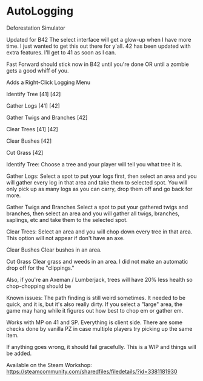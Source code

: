 # AutoLogging

Deforestation Simulator

Updated for B42
The select interface will get a glow-up when I have more time. I just wanted to get this out there for y'all. 42 has been updated with extra features. I'll get to 41 as soon as I can.

Fast Forward should stick now in B42 until you're done OR until a zombie gets a good whiff of you.

Adds a Right-Click Logging Menu

Identify Tree [41] [42]

Gather Logs [41] [42]

Gather Twigs and Branches [42]

Clear Trees [41] [42]

Clear Bushes [42]

Cut Grass [42]


Identify Tree: Choose a tree and your player will tell you what tree it is.

Gather Logs: Select a spot to put your logs first, then select an area and you will gather every log in that area and take them to selected spot. You will only pick up as many logs as you can carry, drop them off and go back for more.

Gather Twigs and Branches Select a spot to put your gathered twigs and branches, then select an area and you will gather all twigs, branches, saplings, etc and take them to the selected spot.

Clear Trees: Select an area and you will chop down every tree in that area. This option will not appear if don't have an axe.

Clear Bushes Clear bushes in an area.

Cut Grass Clear grass and weeds in an area. I did not make an automatic drop off for the "clippings."

Also, if you're an Axeman / Lumberjack, trees will have 20% less health so chop-chopping should be 

Known issues: The path finding is still weird sometimes. It needed to be quick, and it is, but it's also really dirty. If you select a "large" area, the game may hang while it figures out how best to chop em or gather em.

Works with MP on 41 and SP. Everything is client side. There are some checks done by vanilla PZ in case multiple players try picking up the same item.

If anything goes wrong, it should fail gracefully.
This is a WIP and things will be added.

Available on the Steam Workshop:
https://steamcommunity.com/sharedfiles/filedetails/?id=3381181930
